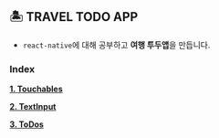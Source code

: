 ## 🏝 TRAVEL TODO APP
- `react-native`에 대해 공부하고 **여행 투두앱**을 만듭니다.


### Index

**[1. Touchables](./markdown/touchables.md)**

**[2. TextInput](./markdown/textinput.md)** 
  
**[3. ToDos](./markdown/todos.md)**
  


